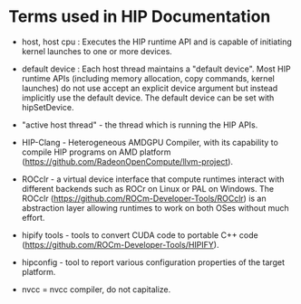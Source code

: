 # Terms used in HIP Documentation

- host, host cpu : Executes the HIP runtime API and is capable of initiating kernel launches to one or more devices.
- default device : Each host thread maintains a "default device".
Most HIP runtime APIs (including memory allocation, copy commands, kernel launches) do not use accept an explicit device
argument but instead implicitly use the default device.
The default device can be set with hipSetDevice.

- "active host thread" - the thread which is running the HIP APIs.

- HIP-Clang - Heterogeneous AMDGPU Compiler, with its capability to compile HIP programs on AMD platform (https://github.com/RadeonOpenCompute/llvm-project).

- ROCclr - a virtual device interface that compute runtimes interact with different backends such as ROCr on Linux or PAL on Windows.
  The ROCclr (https://github.com/ROCm-Developer-Tools/ROCclr) is an abstraction layer allowing runtimes to work on both OSes without much effort.

- hipify tools - tools to convert CUDA code to portable C++ code (https://github.com/ROCm-Developer-Tools/HIPIFY).

- hipconfig - tool to report various configuration properties of the target platform.

- nvcc = nvcc compiler, do not capitalize.
